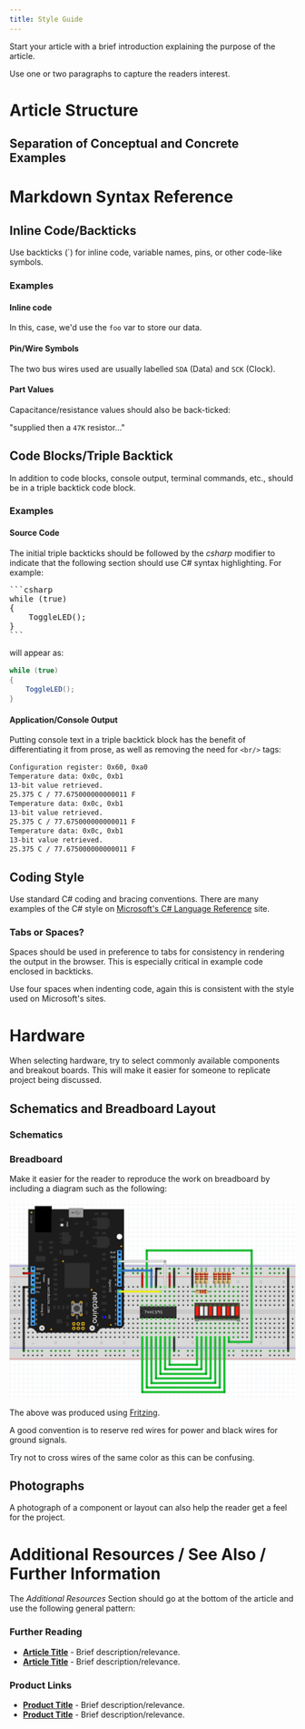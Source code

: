 ```yaml
---
title: Style Guide
---
```


Start your article with a brief introduction explaining the purpose of the article.

Use one or two paragraphs to capture the readers interest.

# Article Structure

## Separation of Conceptual and Concrete Examples



# Markdown Syntax Reference

## Inline Code/Backticks

Use backticks (\`) for inline code, variable names, pins, or other code-like symbols. 

### Examples

#### Inline code 

In this, case, we'd use the `foo` var to store our data.

#### Pin/Wire Symbols

The two bus wires used are usually labelled `SDA` (Data) and `SCK` (Clock). 

#### Part Values

Capacitance/resistance values should also be back-ticked:

  "supplied then a `47K` resistor..."

## Code Blocks/Triple Backtick

In addition to code blocks, console output, terminal commands, etc., should be in a triple backtick code block.

### Examples

#### Source Code

The initial triple backticks should be followed by the _csharp_ modifier to indicate that the following section should use C# syntax highlighting.  For example:

<pre>
```csharp
while (true)
{
    ToggleLED();
}
```
</pre>

will appear as:

```csharp
while (true)
{
    ToggleLED();
}
```

#### Application/Console Output

Putting console text in a triple backtick block has the benefit of differentiating it from prose, as well as removing the need for `<br/>` tags:

```
Configuration register: 0x60, 0xa0
Temperature data: 0x0c, 0xb1
13-bit value retrieved.
25.375 C / 77.675000000000011 F
Temperature data: 0x0c, 0xb1
13-bit value retrieved.
25.375 C / 77.675000000000011 F
Temperature data: 0x0c, 0xb1
13-bit value retrieved.
25.375 C / 77.675000000000011 F
```

## Coding Style

Use standard C# coding and bracing conventions.  There are many examples of the C# style on [Microsoft's C# Language Reference](https://docs.microsoft.com/en-us/dotnet/csharp/index) site.

### Tabs or Spaces?

Spaces should be used in preference to tabs for consistency in rendering the output in the browser.  This is especially critical in example code enclosed in backticks.

Use four spaces when indenting code, again this is consistent with the style used on Microsoft's sites.

# Hardware

When selecting hardware, try to select commonly available components and breakout boards.  This will make it easier for someone to replicate project being discussed.

## Schematics and Breadboard Layout

### Schematics

### Breadboard

Make it easier for the reader to reproduce the work on breadboard by including a diagram such as the following:

![Example circuit diagram generated by Fritzing software showing a board connected to several components on a breadboard.](ShiftRegisterAndLEDFritzing.png)

The above was produced using [Fritzing](http://fritzing.org/home/).

A good convention is to reserve red wires for power and black wires for ground signals.

Try not to cross wires of the same color as this can be confusing.

## Photographs

A photograph of a component or layout can also help the reader get a feel for the project.

# Additional Resources / See Also / Further Information

The _Additional Resources_ Section should go at the bottom of the article and use the following general pattern:

### Further Reading

 * **[Article Title](Link)** - Brief description/relevance.
 * **[Article Title](Link)** - Brief description/relevance.

### Product Links
 
 * **[Product Title](Link)** - Brief description/relevance.
 * **[Product Title](Link)** - Brief description/relevance.

